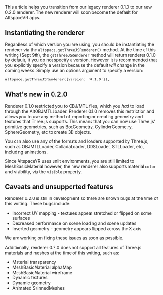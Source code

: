 This article helps you transition from our legacy renderer 0.1.0 to our new 
0.2.0 renderer. The new renderer will soon become the default for AltspaceVR 
apps.

## Instantiating the renderer

Regardless of which version you are using, you should be instantiating the
renderer via the `altspace.getThreeJSRenderer()` method. At the time of this
writing (Sept 9th), the `getThreeJSRenderer` method will return renderer 
0.1.0 by default, if you do not specify a version. However, it is recommended
that you explicitly specify a version because the default _will_ change in 
the coming weeks. Simply use an options argument to specify a version:

    altspace.getThreeJSRenderer({version: '0.1.0'});

## What's new in 0.2.0

Renderer 0.1.0 restricted you to OBJ/MTL files, which you _had_ to load through
the AltOBJMTLLoader. Renderer 0.1.0 removes this restriction and allows you to
use any method of importing or creating geometry and textures that Three.js
supports. This means that you can now use Three.js' primitive geometries,
such as BoxGeometry, CylinderGeometry, SphereGeometry, etc to create 3D objects.

You can also use any of the formats and loaders supported by Three.js, such as
OBJMTLLoader, ColladaLoader, DDSLoader, STLLoader, etc, including animations.

Since AltspaceVR uses unlit environments, you are still limited to 
MeshBasicMaterial however, the new renderer also supports material `color` and 
visibility, via the `visible` property. 


## Caveats and unsupported features

Renderer 0.2.0 is still in development so there are known bugs at the time of
this writing. These bugs include:

- Incorrect UV mapping - textures appear stretched or flipped on some surfaces
- Decreased performance on scene loading and scene updates
- Inverted geometry - geometry appears flipped across the X axis

We are working on fixing these issues as soon as possible.

Additionally, renderer 0.2.0 does not support all features of Three.js materials
and meshes at the time of this writing, such as:

- Material transparency
- MeshBasicMaterial alphaMap
- MeshBasicMaterial wireframe
- Dynamic textures
- Dynamic geometry
- Animated SkinnedMeshes

